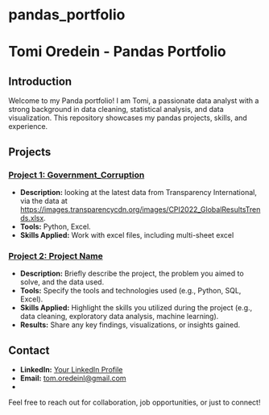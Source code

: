 # pandas_portfolio

# Tomi Oredein - Pandas Portfolio

## Introduction

Welcome to my Panda portfolio! I am Tomi, a passionate data analyst with a strong background in  data cleaning, statistical analysis, and data visualization. This repository showcases my pandas projects, skills, and experience.

## Projects

### [Project 1: Government_Corruption](link-to-project-1)

- **Description:** looking at the latest data from Transparency International, via the data at https://images.transparencycdn.org/images/CPI2022_GlobalResultsTrends.xlsx.
- **Tools:** Python, Excel.
- **Skills Applied:** Work with excel files, including multi-sheet excel

### [Project 2: Project Name](link-to-project-2)

- **Description:** Briefly describe the project, the problem you aimed to solve, and the data used.
- **Tools:** Specify the tools and technologies used (e.g., Python, SQL, Excel).
- **Skills Applied:** Highlight the skills you utilized during the project (e.g., data cleaning, exploratory data analysis, machine learning).
- **Results:** Share any key findings, visualizations, or insights gained.



## Contact

- **LinkedIn:** [Your LinkedIn Profile](www.linkedin.com/in/tomi-oredein)
- **Email:** tom.oredeinl@gmail.com
-

Feel free to reach out for collaboration, job opportunities, or just to connect!


